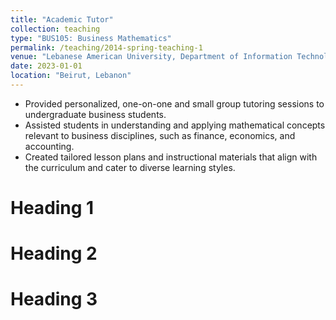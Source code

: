 ```yaml
---
title: "Academic Tutor"
collection: teaching
type: "BUS105: Business Mathematics"
permalink: /teaching/2014-spring-teaching-1
venue: "Lebanese American University, Department of Information Technology & Operations Management"
date: 2023-01-01
location: "Beirut, Lebanon"
---
```


- Provided personalized, one-on-one and small group tutoring sessions to undergraduate business students.
- Assisted students in understanding and applying mathematical concepts relevant to business disciplines, such as finance, economics, and accounting.
- Created tailored lesson plans and instructional materials that align with the curriculum and cater to diverse learning styles.

Heading 1
======

Heading 2
======

Heading 3
======
